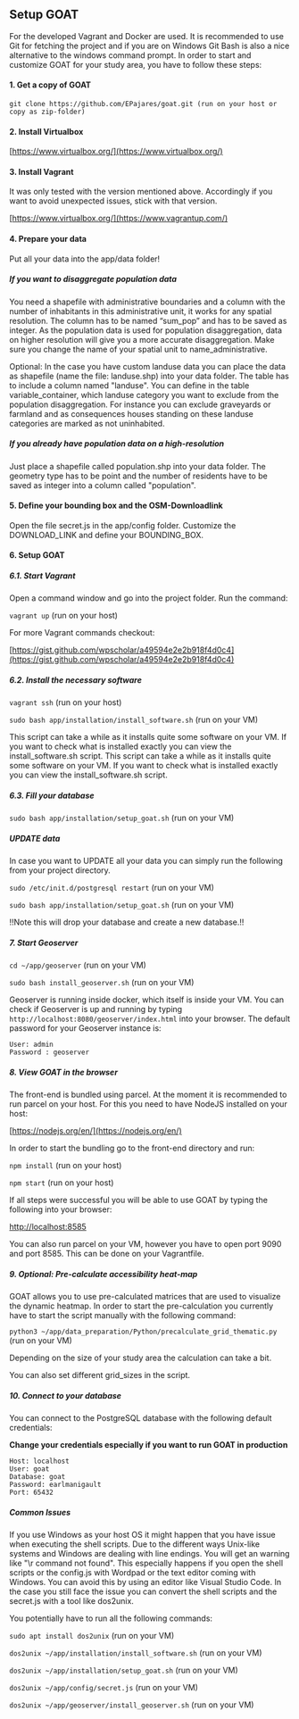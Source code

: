 ## Setup GOAT
For the developed Vagrant and Docker are used. It is recommended to use Git for fetching the project and if you are on Windows Git Bash is also a nice alternative to the windows command prompt. In order to start and customize GOAT for your study area, you have to follow these steps:

#### 1. Get a copy of GOAT

```
git clone https://github.com/EPajares/goat.git (run on your host or copy as zip-folder)
```


#### 2. Install Virtualbox
[https://www.virtualbox.org/](https://www.virtualbox.org/)

#### 3. Install Vagrant
It was only tested with the version mentioned above. Accordingly if you want to avoid unexpected issues, stick with that version.

[https://www.virtualbox.org/](https://www.vagrantup.com/)

#### 4. Prepare your data
Put all your data into the app/data folder!

##### If you want to disaggregate population data
You need a shapefile with administrative boundaries and a column with the number of inhabitants in this administrative unit, it works for any spatial resolution. The column has to be named “sum_pop” and has to be saved as integer. As the population data is used for population disaggregation, data on higher resolution will give you a more accurate disaggregation. Make sure you change the name of your spatial unit to name_administrative.

Optional: In the case you have custom landuse data you can place the data as shapefile (name the file: landuse.shp) into your data folder. The table has to include a column named "landuse". You can define in the table variable_container, which landuse category you want to exclude from the population disaggregation. For instance you can exclude graveyards or farmland and as consequences houses standing on these landuse categories are marked as not uninhabited.

##### If you already have population data on a high-resolution
Just place a shapefile called population.shp into your data folder. The geometry type has to be point and the number of residents have to be saved as integer into a column called "population".

#### 5. Define your bounding box and the OSM-Downloadlink
Open the file secret.js in the app/config folder. Customize the DOWNLOAD_LINK and define your BOUNDING_BOX.

#### 6. Setup GOAT
##### 6.1. Start Vagrant
Open a command window and go into the project folder. Run the command:

`vagrant up` (run on your host)

For more Vagrant commands checkout:

[https://gist.github.com/wpscholar/a49594e2e2b918f4d0c4](https://gist.github.com/wpscholar/a49594e2e2b918f4d0c4)

##### 6.2. Install the necessary software

`vagrant ssh` (run on your host)

`sudo bash app/installation/install_software.sh` (run on your VM)

This script can take a while as it installs quite some software on your VM. If you want to check what is installed exactly you can view the install_software.sh script.
This script can take a while as it installs quite some software on your VM. If you want to check what is installed exactly you can view the install_software.sh script.


##### 6.3. Fill your database

`sudo bash app/installation/setup_goat.sh` (run on your VM)

##### UPDATE data

In case you want to UPDATE all your data you can simply run the following from your project directory.

`sudo /etc/init.d/postgresql restart` (run on your VM)

`sudo bash app/installation/setup_goat.sh` (run on your VM)

!!Note this will drop your database and create a new database.!! 

##### 7. Start Geoserver

`cd ~/app/geoserver` (run on your VM)

`sudo bash install_geoserver.sh` (run on your VM)

Geoserver is running inside docker, which itself is inside your VM. You can check if Geoserver is up and running by typing `http://localhost:8080/geoserver/index.html` into your browser. The default password for your Geoserver instance is:

```
User: admin
Password : geoserver
```

##### 8. View GOAT in the browser


The front-end is bundled using parcel. At the moment it is recommended to run parcel on your host. For this you need to have NodeJS installed on your host:

[https://nodejs.org/en/](https://nodejs.org/en/)

In order to start the bundling go to the front-end directory and run:

`npm install` (run on your host)

`npm start` (run on your host)

If all steps were successful you will be able to use GOAT by typing the following into your browser:

[http://localhost:8585](http://localhost:8585)

You can also run parcel on your VM, however you have to open port 9090 and port 8585. This can be done on your Vagrantfile.

##### 9. Optional: Pre-calculate accessibility heat-map

GOAT allows you to use pre-calculated matrices that are used to visualize the dynamic heatmap. 
In order to start the pre-calculation you currently have to start the script manually with the following command:

`python3 ~/app/data_preparation/Python/precalculate_grid_thematic.py` (run on your VM)

Depending on the size of your study area the calculation can take a bit.

You can also set different grid_sizes in the script.


##### 10. Connect to your database

You can connect to the PostgreSQL database with the following default credentials: 

**Change your credentials especially if you want to run GOAT in production**

```
Host: localhost
User: goat
Database: goat
Password: earlmanigault
Port: 65432
```

##### Common Issues

If you use Windows as your host OS it might happen that you have issue when executing the shell scripts. Due to the different ways Unix-like systems and Windows are dealing with line endings. You will get an warning like "\r command not found". This especially happens if you open the shell scripts or the config.js with Wordpad or the text editor coming with Windows. You can avoid this by using an editor like Visual Studio Code. 
In the case you still face the issue you can convert the shell scripts and the secret.js with a tool like dos2unix.

You potentially have to run all the following commands:

`sudo apt install dos2unix` (run on your VM)

`dos2unix ~/app/installation/install_software.sh` (run on your VM)

`dos2unix ~/app/installation/setup_goat.sh` (run on your VM)

`dos2unix ~/app/config/secret.js` (run on your VM)

`dos2unix ~/app/geoserver/install_geoserver.sh` (run on your VM)



